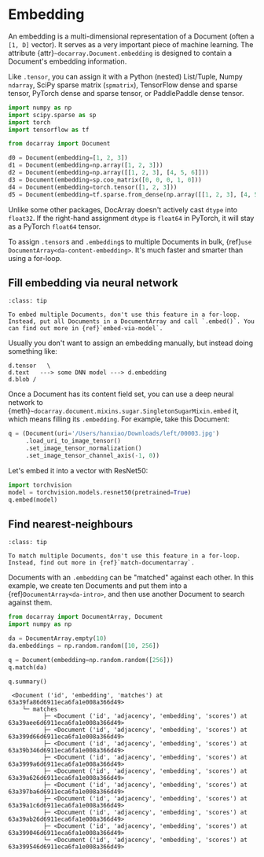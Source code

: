 # Embedding

An embedding is a multi-dimensional representation of a Document (often a `[1, D]` vector). It serves as a very important piece of machine learning. The attribute {attr}`~docarray.Document.embedding` is designed to contain a Document's embedding information.

Like `.tensor`, you can assign it with a Python (nested) List/Tuple, Numpy `ndarray`, SciPy sparse matrix (`spmatrix`), TensorFlow dense and sparse tensor, PyTorch dense and sparse tensor, or PaddlePaddle dense tensor.

```python
import numpy as np
import scipy.sparse as sp
import torch
import tensorflow as tf

from docarray import Document

d0 = Document(embedding=[1, 2, 3])
d1 = Document(embedding=np.array([1, 2, 3]))
d2 = Document(embedding=np.array([[1, 2, 3], [4, 5, 6]]))
d3 = Document(embedding=sp.coo_matrix([0, 0, 0, 1, 0]))
d4 = Document(embedding=torch.tensor([1, 2, 3]))
d5 = Document(embedding=tf.sparse.from_dense(np.array([[1, 2, 3], [4, 5, 6]])))
```

Unlike some other packages, DocArray doesn't actively cast `dtype` into `float32`. If the right-hand assignment `dtype` is `float64` in PyTorch, it will stay as a PyTorch `float64` tensor.

To assign `.tensor`s and `.embedding`s to multiple Documents in bulk, {ref}`use DocumentArray<da-content-embedding>`. It's much faster and smarter than using a for-loop.


## Fill embedding via neural network

```{admonition} On multiple Documents use DocumentArray
:class: tip

To embed multiple Documents, don't use this feature in a for-loop. Instead, put all Documents in a DocumentArray and call `.embed()`. You can find out more in {ref}`embed-via-model`.
```

Usually you don't want to assign an embedding manually, but instead doing something like:

```text
d.tensor   \
d.text   ---> some DNN model ---> d.embedding
d.blob /
```

Once a Document has its content field set, you can use a deep neural network to {meth}`~docarray.document.mixins.sugar.SingletonSugarMixin.embed` it, which means filling its `.embedding`. For example, take this Document:

```python
q = (Document(uri='/Users/hanxiao/Downloads/left/00003.jpg')
     .load_uri_to_image_tensor()
     .set_image_tensor_normalization()
     .set_image_tensor_channel_axis(-1, 0))
```

Let's embed it into a vector with ResNet50:

```python
import torchvision
model = torchvision.models.resnet50(pretrained=True)
q.embed(model)
```

## Find nearest-neighbours

```{admonition} On multiple Documents use DocumentArray
:class: tip

To match multiple Documents, don't use this feature in a for-loop. Instead, find out more in {ref}`match-documentarray`.  
```

Documents with an `.embedding` can be "matched" against each other. In this example, we create ten Documents and put them into a {ref}`DocumentArray<da-intro>`, and then use another Document to search against them.

```python
from docarray import DocumentArray, Document
import numpy as np

da = DocumentArray.empty(10)
da.embeddings = np.random.random([10, 256])

q = Document(embedding=np.random.random([256]))
q.match(da)

q.summary()
```

```text
 <Document ('id', 'embedding', 'matches') at 63a39fa86d6911eca6fa1e008a366d49>
    └─ matches
          ├─ <Document ('id', 'adjacency', 'embedding', 'scores') at 63a39aee6d6911eca6fa1e008a366d49>
          ├─ <Document ('id', 'adjacency', 'embedding', 'scores') at 63a399d66d6911eca6fa1e008a366d49>
          ├─ <Document ('id', 'adjacency', 'embedding', 'scores') at 63a39b346d6911eca6fa1e008a366d49>
          ├─ <Document ('id', 'adjacency', 'embedding', 'scores') at 63a3999a6d6911eca6fa1e008a366d49>
          ├─ <Document ('id', 'adjacency', 'embedding', 'scores') at 63a39a626d6911eca6fa1e008a366d49>
          ├─ <Document ('id', 'adjacency', 'embedding', 'scores') at 63a397ba6d6911eca6fa1e008a366d49>
          ├─ <Document ('id', 'adjacency', 'embedding', 'scores') at 63a39a1c6d6911eca6fa1e008a366d49>
          ├─ <Document ('id', 'adjacency', 'embedding', 'scores') at 63a39ab26d6911eca6fa1e008a366d49>
          ├─ <Document ('id', 'adjacency', 'embedding', 'scores') at 63a399046d6911eca6fa1e008a366d49>
          └─ <Document ('id', 'adjacency', 'embedding', 'scores') at 63a399546d6911eca6fa1e008a366d49>
```
